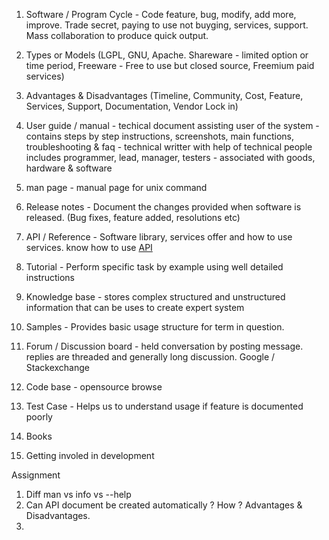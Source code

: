 1. Software / Program Cycle - Code feature, bug, modify, add more, improve. Trade secret, paying to use not buyging, 
services, support. Mass collaboration to produce quick output.
2. Types or Models (LGPL, GNU, Apache. Shareware - limited option or time period, 
                          Freeware - Free to use but closed source, Freemium paid services)
3. Advantages & Disadvantages (Timeline, Community, Cost, Feature, Services, Support, Documentation, Vendor Lock in)

4. User guide / manual - techical document assisting user of the system - contains steps by step instructions, screenshots, main functions, troubleshooting & faq - technical writter with help of technical people includes programmer, lead, manager, testers - associated with goods, hardware & software

5. man page - manual page for unix command
6. Release notes - Document the changes provided when software is released. (Bug fixes, feature added, resolutions etc)
7. API / Reference - Software library, services offer and how to use services. know how to use [API](https://docs.oracle.com/javase/8/docs/api/index.html)
8. Tutorial - Perform specific task by example using well detailed instructions
9. Knowledge base - stores complex structured and unstructured information that can be uses to create expert system
10. Samples - Provides basic usage structure for term in question. 
11. Forum / Discussion board - held conversation by posting message. replies are threaded and generally long discussion. Google / Stackexchange
12. Code base - opensource browse
13. Test Case - Helps us to understand usage if feature is documented poorly
14. Books 
15. Getting involed in development

Assignment 
1. Diff man vs info vs --help
2. Can API document be created automatically  ? How ? Advantages & Disadvantages.
3. 
